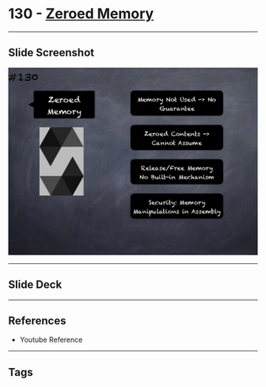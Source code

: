 # 130 - [Zeroed Memory](Zeroed%20Memory.md)


___
## Slide Screenshot
![130.png](../images/solidity201/130.png)
___
## Slide Deck

___
## References
- Youtube Reference
___
## Tags